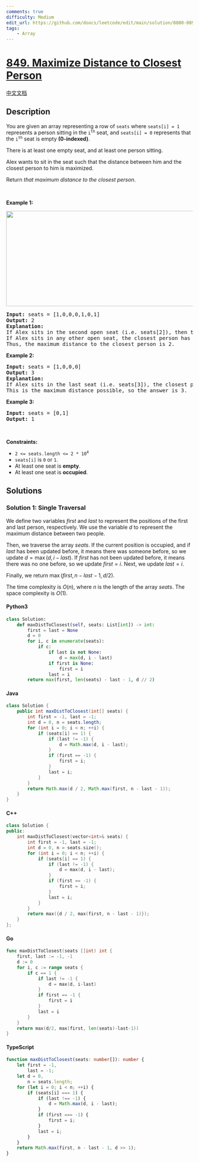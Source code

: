 ```yaml
---
comments: true
difficulty: Medium
edit_url: https://github.com/doocs/leetcode/edit/main/solution/0800-0899/0849.Maximize%20Distance%20to%20Closest%20Person/README_EN.md
tags:
    - Array
---
```


<!-- problem:start -->

# [849. Maximize Distance to Closest Person](https://leetcode.com/problems/maximize-distance-to-closest-person)

[中文文档](/solution/0800-0899/0849.Maximize%20Distance%20to%20Closest%20Person/README.md)

## Description

<!-- description:start -->

<p>You are given an array representing a row of <code>seats</code> where <code>seats[i] = 1</code> represents a person sitting in the <code>i<sup>th</sup></code> seat, and <code>seats[i] = 0</code> represents that the <code>i<sup>th</sup></code> seat is empty <strong>(0-indexed)</strong>.</p>

<p>There is at least one empty seat, and at least one person sitting.</p>

<p>Alex wants to sit in the seat such that the distance between him and the closest person to him is maximized.&nbsp;</p>

<p>Return <em>that maximum distance to the closest person</em>.</p>

<p>&nbsp;</p>
<p><strong class="example">Example 1:</strong></p>
<img alt="" src="https://fastly.jsdelivr.net/gh/doocs/leetcode@main/solution/0800-0899/0849.Maximize%20Distance%20to%20Closest%20Person/images/distance.jpg" style="width: 650px; height: 257px;" />
<pre>
<strong>Input:</strong> seats = [1,0,0,0,1,0,1]
<strong>Output:</strong> 2
<strong>Explanation: </strong>
If Alex sits in the second open seat (i.e. seats[2]), then the closest person has distance 2.
If Alex sits in any other open seat, the closest person has distance 1.
Thus, the maximum distance to the closest person is 2.
</pre>

<p><strong class="example">Example 2:</strong></p>

<pre>
<strong>Input:</strong> seats = [1,0,0,0]
<strong>Output:</strong> 3
<strong>Explanation: </strong>
If Alex sits in the last seat (i.e. seats[3]), the closest person is 3 seats away.
This is the maximum distance possible, so the answer is 3.
</pre>

<p><strong class="example">Example 3:</strong></p>

<pre>
<strong>Input:</strong> seats = [0,1]
<strong>Output:</strong> 1
</pre>

<p>&nbsp;</p>
<p><strong>Constraints:</strong></p>

<ul>
	<li><code>2 &lt;= seats.length &lt;= 2 * 10<sup>4</sup></code></li>
	<li><code>seats[i]</code>&nbsp;is <code>0</code> or&nbsp;<code>1</code>.</li>
	<li>At least one seat is <strong>empty</strong>.</li>
	<li>At least one seat is <strong>occupied</strong>.</li>
</ul>

<!-- description:end -->

## Solutions

<!-- solution:start -->

### Solution 1: Single Traversal

We define two variables $\textit{first}$ and $\textit{last}$ to represent the positions of the first and last person, respectively. We use the variable $d$ to represent the maximum distance between two people.

Then, we traverse the array $\textit{seats}$. If the current position is occupied, and if $\textit{last}$ has been updated before, it means there was someone before, so we update $d = \max(d, i - \textit{last})$. If $\textit{first}$ has not been updated before, it means there was no one before, so we update $\textit{first} = i$. Next, we update $\textit{last} = i$.

Finally, we return $\max(\textit{first}, n - \textit{last} - 1, d / 2)$.

The time complexity is $O(n)$, where $n$ is the length of the array $\textit{seats}$. The space complexity is $O(1)$.

<!-- tabs:start -->

#### Python3

```python
class Solution:
    def maxDistToClosest(self, seats: List[int]) -> int:
        first = last = None
        d = 0
        for i, c in enumerate(seats):
            if c:
                if last is not None:
                    d = max(d, i - last)
                if first is None:
                    first = i
                last = i
        return max(first, len(seats) - last - 1, d // 2)
```

#### Java

```java
class Solution {
    public int maxDistToClosest(int[] seats) {
        int first = -1, last = -1;
        int d = 0, n = seats.length;
        for (int i = 0; i < n; ++i) {
            if (seats[i] == 1) {
                if (last != -1) {
                    d = Math.max(d, i - last);
                }
                if (first == -1) {
                    first = i;
                }
                last = i;
            }
        }
        return Math.max(d / 2, Math.max(first, n - last - 1));
    }
}
```

#### C++

```cpp
class Solution {
public:
    int maxDistToClosest(vector<int>& seats) {
        int first = -1, last = -1;
        int d = 0, n = seats.size();
        for (int i = 0; i < n; ++i) {
            if (seats[i] == 1) {
                if (last != -1) {
                    d = max(d, i - last);
                }
                if (first == -1) {
                    first = i;
                }
                last = i;
            }
        }
        return max({d / 2, max(first, n - last - 1)});
    }
};
```

#### Go

```go
func maxDistToClosest(seats []int) int {
	first, last := -1, -1
	d := 0
	for i, c := range seats {
		if c == 1 {
			if last != -1 {
				d = max(d, i-last)
			}
			if first == -1 {
				first = i
			}
			last = i
		}
	}
	return max(d/2, max(first, len(seats)-last-1))
}
```

#### TypeScript

```ts
function maxDistToClosest(seats: number[]): number {
    let first = -1,
        last = -1;
    let d = 0,
        n = seats.length;
    for (let i = 0; i < n; ++i) {
        if (seats[i] === 1) {
            if (last !== -1) {
                d = Math.max(d, i - last);
            }
            if (first === -1) {
                first = i;
            }
            last = i;
        }
    }
    return Math.max(first, n - last - 1, d >> 1);
}
```

<!-- tabs:end -->

<!-- solution:end -->

<!-- problem:end -->
